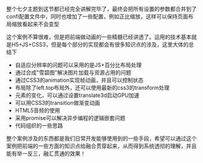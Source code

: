 整个七夕主题到这节都已经完全讲解完毕了，最终会把所有设置的参数都合并到了confi配置文件中，同时也增加了一些配置，例如正比缩放，这样可以保持页面布局缩放看起来不会变型

这个案例不算很难，但是把前端做动画的一些精髓已经讲透了。运用的技术基本就是H5+JS+CSS3，但是每个部分的实现都会有很多知识点的涉及，这里大体的总结下

* 自适应分辨率的问题可以采用的是JS+百分比布局处理
* 通过合成"雪碧图"解决图片加载与资源占用的问题
* 通过CSS3的animation实现帧动画，并且可以控制状态
* 布局除了left.top布局外，还可以使用最新的css3的transform处理
* 元素的变化，可以通过设置translate3d启动GPU加速
* 可以用CSS3的transition做渐变动画
* HTML5音频的使用
* 采用promise可以解决异步编程的逻辑嵌套问题
* 代码组织的一些思路

整个案例涉及的东西都是我们日常开发能够使用到的一些手段，希望可以通过这个案例把前端的一些方面的知识点给融合贯穿起来，从而得到系统透彻的理解，并且能有举一反三，融汇贯通的效果！